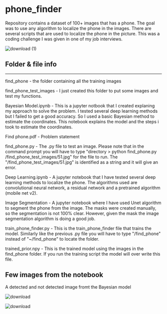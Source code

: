 # phone_finder
Repository contains a dataset of 100+ images that has a phone. The goal was to use any algorithm to localize the phone in the images. There are several scripts that are used to localize the phone in the picture. This was a coding challenge I was given in one of my job interviews.

![download (1)](https://user-images.githubusercontent.com/85404022/126579907-db8c15ea-49c5-43fd-a7fa-ceafff4596d3.png)

## Folder & file info
*********

find_phone - the folder containing all the training images

find_phone_test_images - I just created this folder to put some images and test my functions.

Bayesian Model.ipynb - This is a jupyter notbook that I created explaning my approach to solve the problem. 
		 	I tested several deep learning methods but I failed to get a good accuracy. So I used
			a basic Bayesian method to estimate the coordinates. This notebook explains the model
			and the steps i took to estimate the coordinates.

Find phone.pdf - Problem statement

find_phone.py - The .py file to test an image. Please note that in the command prompt you will have to type
		"directory > python find_phone.py /find_phone_test_images/51.jpg" for the file to run. The 
		"/find_phone_test_images/51.jpg" is identified as a string and it will give an error. 


Deep Learning.ipynb - A jupyter notebook that I have tested several deep learning
		methods to localize the phone. The algorithms used are convolutional neural network, a residual network and a pretrained
    		algorithm (mobile net v2). 

Image Segmentation - A jupyter notebook where I have used Unet algorithm to segment the phone from the image. The masks were created
manually, so the segmentation is not 100% clear. However, given the mask the image segmentation algorithm is doing a good job. 

train_phone_finder.py - This is the train_phone_finder file that trains the model. Similarly like the previous .py
			file you will have to type "/find_phone" instead of "~/find_phone" to locate the folder.


trained_prior.npy - This is the trained model using the images in the find_phone folder. If you run the training script
			the model will over write this file. 	

## Few images from the notebook

A detected and not detected image fromt the Bayesian model

![download](https://user-images.githubusercontent.com/85404022/126579617-50d568ce-168a-4db9-bb38-251456bc0746.png)

![download](https://user-images.githubusercontent.com/85404022/126579780-0a3b824e-626c-448a-a7af-5995b4991f2b.png)


